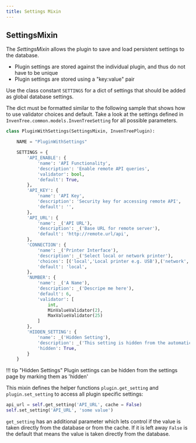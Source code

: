 ```yaml
---
title: Settings Mixin
---
```


## SettingsMixin

The *SettingsMixin* allows the plugin to save and load persistent settings to the database.

- Plugin settings are stored against the individual plugin, and thus do not have to be unique
- Plugin settings are stored using a "key:value" pair

Use the class constant `SETTINGS` for a dict of settings that should be added as global database settings.

The dict must be formatted similar to the following sample that shows how to use validator choices and default. Take a look at the settings defined in `InvenTree.common.models.InvenTreeSetting` for all possible parameters.


``` python
class PluginWithSettings(SettingsMixin, InvenTreePlugin):

    NAME = "PluginWithSettings"

    SETTINGS = {
        'API_ENABLE': {
            'name': 'API Functionality',
            'description': 'Enable remote API queries',
            'validator': bool,
            'default': True,
        },
        'API_KEY': {
            'name': 'API Key',
            'description': 'Security key for accessing remote API',
            'default': '',
        },
        'API_URL': {
            'name': _('API URL'),
            'description': _('Base URL for remote server'),
            'default': 'http://remote.url/api',
        },
        'CONNECTION': {
            'name': _('Printer Interface'),
            'description': _('Select local or network printer'),
            'choices': [('local','Local printer e.g. USB'),('network','Network printer with IP address')],
            'default': 'local',
        },
        'NUMBER': {
            'name': _('A Name'),
            'description': _('Descripe me here'),
            'default': 6,
            'validator': [
                int,
                MinValueValidator(2),
                MaxValueValidator(25)
            ]
        },
        'HIDDEN_SETTING': {
            'name': _('Hidden Setting'),
            'description': _('This setting is hidden from the automatically generated plugin settings page'),
            'hidden': True,
        }
    }
```

!!! tip "Hidden Settings"
    Plugin settings can be hidden from the settings page by marking them as 'hidden'

This mixin defines the helper functions `plugin.get_setting` and `plugin.set_setting` to access all plugin specific settings:

```python
api_url = self.get_setting('API_URL', cache = False)
self.set_setting('API_URL', 'some value')
```
`get_setting` has an additional parameter which lets control if the value is taken directly from the database or from the cache. If it is left away `False` is the default that means the value is taken directly from the database.
